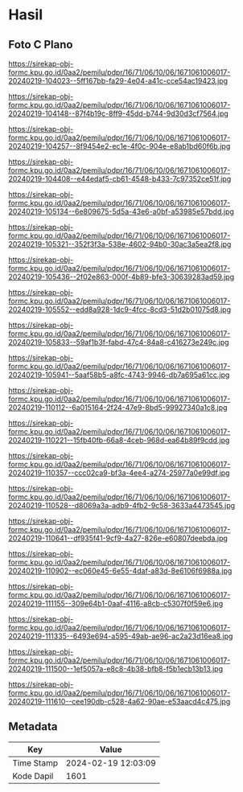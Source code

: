 # Hasil

## Foto C Plano

https://sirekap-obj-formc.kpu.go.id/0aa2/pemilu/pdpr/16/71/06/10/06/1671061006017-20240219-104023--5ff167bb-fa29-4e04-a41c-cce54ac19423.jpg

https://sirekap-obj-formc.kpu.go.id/0aa2/pemilu/pdpr/16/71/06/10/06/1671061006017-20240219-104148--87f4b19c-8ff9-45dd-b744-9d30d3cf7564.jpg

https://sirekap-obj-formc.kpu.go.id/0aa2/pemilu/pdpr/16/71/06/10/06/1671061006017-20240219-104257--8f9454e2-ec1e-4f0c-904e-e8ab1bd60f6b.jpg

https://sirekap-obj-formc.kpu.go.id/0aa2/pemilu/pdpr/16/71/06/10/06/1671061006017-20240219-104408--e44edaf5-cb61-4548-b433-7c97352ce51f.jpg

https://sirekap-obj-formc.kpu.go.id/0aa2/pemilu/pdpr/16/71/06/10/06/1671061006017-20240219-105134--6e809675-5d5a-43e6-a0bf-a53985e57bdd.jpg

https://sirekap-obj-formc.kpu.go.id/0aa2/pemilu/pdpr/16/71/06/10/06/1671061006017-20240219-105321--352f3f3a-538e-4602-94b0-30ac3a5ea2f8.jpg

https://sirekap-obj-formc.kpu.go.id/0aa2/pemilu/pdpr/16/71/06/10/06/1671061006017-20240219-105436--2f02e863-000f-4b89-bfe3-30639283ad59.jpg

https://sirekap-obj-formc.kpu.go.id/0aa2/pemilu/pdpr/16/71/06/10/06/1671061006017-20240219-105552--edd8a928-1dc9-4fcc-8cd3-51d2b01075d8.jpg

https://sirekap-obj-formc.kpu.go.id/0aa2/pemilu/pdpr/16/71/06/10/06/1671061006017-20240219-105833--59af1b3f-fabd-47c4-84a8-c416273e249c.jpg

https://sirekap-obj-formc.kpu.go.id/0aa2/pemilu/pdpr/16/71/06/10/06/1671061006017-20240219-105941--5aaf58b5-a8fc-4743-9946-db7a695a61cc.jpg

https://sirekap-obj-formc.kpu.go.id/0aa2/pemilu/pdpr/16/71/06/10/06/1671061006017-20240219-110112--6a015164-2f24-47e9-8bd5-99927340a1c8.jpg

https://sirekap-obj-formc.kpu.go.id/0aa2/pemilu/pdpr/16/71/06/10/06/1671061006017-20240219-110221--15fb40fb-66a8-4ceb-968d-ea64b89f9cdd.jpg

https://sirekap-obj-formc.kpu.go.id/0aa2/pemilu/pdpr/16/71/06/10/06/1671061006017-20240219-110357--ccc02ca9-bf3a-4ee4-a274-25977a0e99df.jpg

https://sirekap-obj-formc.kpu.go.id/0aa2/pemilu/pdpr/16/71/06/10/06/1671061006017-20240219-110528--d8069a3a-adb9-4fb2-9c58-3633a4473545.jpg

https://sirekap-obj-formc.kpu.go.id/0aa2/pemilu/pdpr/16/71/06/10/06/1671061006017-20240219-110641--df935f41-9cf9-4a27-826e-e60807deebda.jpg

https://sirekap-obj-formc.kpu.go.id/0aa2/pemilu/pdpr/16/71/06/10/06/1671061006017-20240219-110902--ec060e45-6e55-4daf-a83d-8e6106f6988a.jpg

https://sirekap-obj-formc.kpu.go.id/0aa2/pemilu/pdpr/16/71/06/10/06/1671061006017-20240219-111155--309e64b1-0aaf-4116-a8cb-c5307f0f59e6.jpg

https://sirekap-obj-formc.kpu.go.id/0aa2/pemilu/pdpr/16/71/06/10/06/1671061006017-20240219-111335--6493e694-a595-49ab-ae96-ac2a23d16ea8.jpg

https://sirekap-obj-formc.kpu.go.id/0aa2/pemilu/pdpr/16/71/06/10/06/1671061006017-20240219-111500--1ef5057a-e8c8-4b38-bfb8-f5b1ecb13b13.jpg

https://sirekap-obj-formc.kpu.go.id/0aa2/pemilu/pdpr/16/71/06/10/06/1671061006017-20240219-111610--cee190db-c528-4a62-90ae-e53aacd4c475.jpg


## Metadata

| Key        | Value               |
| ---------- | ------------------- |
| Time Stamp | 2024-02-19 12:03:09 |
| Kode Dapil | 1601                |



